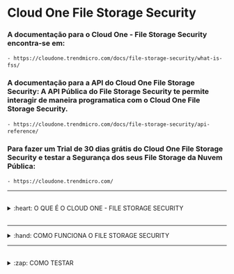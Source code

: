 # Cloud One File Storage Security

### A documentação para o Cloud One - File Storage Security encontra-se em: 

    - https://cloudone.trendmicro.com/docs/file-storage-security/what-is-fss/


### A documentação para a API do Cloud One File Storage Security: A API Pública do File Storage Security te permite interagir de maneira programatica com o Cloud One File Storage Security. 

    - https://cloudone.trendmicro.com/docs/file-storage-security/api-reference/


### Para fazer um Trial de 30 dias grátis do Cloud One File Storage Security e testar a Segurança dos seus File Storage da Nuvem Pública:

    - https://cloudone.trendmicro.com/


<hr />
<br />

<details>
  <summary>:heart: O QUE É O CLOUD ONE - FILE STORAGE SECURITY </summary>

<br />

<b>O QUE É O CLOUD ONE - FILE STORAGE SECURITY:</b>

O Trend Micro Cloud One – File Storage Security provêm anti-malware scanning em recursos no Amazon Simple Storage Service (Amazon S3) e outros Cloud Storage.

<ul>

<li> Proteja dados de armazenamento em nuvem </li>
<li> Aproveite as vantagens da verificação automatizada de malware </li>
<li> Reputação de arquivo: Bloqueie arquivos maliciosos conhecidos com assinaturas antimalware </li>
<li> Proteção de variantes: Procure variantes ofuscadas ou polimórficas de malware através de fragmentos de malware e algoritmos de detecção vistos anteriormente </li>
<li> Ampla flexibilidade: Suporte de varredura confiável para arquivos pequenos a grandes e suporte para qualquer tipo de arquivo </li>
<li> Automatiza a verificação de arquivos para ser acionada sempre que novos arquivos são carregados </li>
<li> Rapidamente comece a utilizar ao implantar a solução utilizando templates prontos </li>
<li> Permite a integração do workflow através de funções serverless </li>

</ul>

<b> Aproveite o suporte para os principais players: </b>

    - Amazon S3®, Microsoft Azure Blob* e Google Cloud Storage™*


<b> Os seguintes serviços são suportados: </b>

<i> <strong> Amazon S3 </strong> </i>

<b> Os seguintes serviços serão suportados em breve: </b>

<i> <strong> Azure Blob </i> </strong>

<i> <strong> Google Cloud Storage </i> </strong>


</details>

<br />
<hr />

<details>
  <summary>:hand: COMO FUNCIONA O FILE STORAGE SECURITY </summary>

<br />

<b>COMO FUNCIONA O FILE STORAGE SECURITY? </b>

<b> Quando um usuário ou programa carrega um arquivo para um determinado S3 bucket, o File Storage Security executa um scan. O Scan só é executado no arquivo adicionado, não nos recursos existentes no bucket. </b> Quando o Scan é completo, seus plugins customizados ou <a href="https://cloudone.trendmicro.com/docs/file-storage-security/post-scan-action-create/"> Lambdas </a> pegam os <a href="https://cloudone.trendmicro.com/docs/file-storage-security/scan-tag-overview/"> resultados </a> da verificação e podem conectar-se com o seu fluxo downstream para processamento posterior.

<b> O File Storage Security pode detectar vários tipos de Malware incluindo vírus, trojans, spyware e mais. </b> 

<img src="img/ComooFSSfunciona.png" alt="Como o FSS funciona"> </img>

<b> Quanto tempo os scans levam? </b> 

<b> O tempo de Scan depende do tamanho e tipo de um arquivo, e pode variar de cerca de 3 a 25 segundos. </b> Para mais detalhes, veja <a href="https://cloudone.trendmicro.com/docs/file-storage-security/performance-scaling/#Metric"> Performance metrics (scan times). </a>


<b> Como a solução escala? </b> 

<b> Porque o File Storage Security scanner é um Lambda function, pode lidar com vários scans simultaneamente, e aumentará (ou diminuirá) automaticamente em resposta a aumentos (ou diminuições) na carga. </b> Para detalhes, veja <a href="https://cloudone.trendmicro.com/docs/file-storage-security/performance-scaling/"> Performance and scaling. </a>


<b> Quais regiões são suportadas? </b> 

O File Storage Security pode residir em qualquer região da Amazon Web Services (AWS), exceto:

<ul>

<li> China (Beijing) </li>
<li> China (Ningxia) </li>
<li> AWS GovCloud (US) </li>
<li> Asia Pacific (Hong Kong) </li>
<li> Asia Pacific (Osaka-Local) </li>

</ul>

<b> Conteúdo da Stack: </b>

<i> <strong> File Storage Security é implantado usando Templates do AWS CloudFormation. Você pode revisar esses Templates para ver quais recursos compõem cada Stack. </i> </strong>

<b> Esses Templates estão disponíveis para revisão no Github: </b>

    - https://github.com/trendmicro/cloudone-filestorage-cloudformation-templates


<b> Conexão com a Internet em um fluxo de Scan: </b> 

<i> <strong> Quando o scanner comunica, envolve dois tipos de comunicação para a internet via HTTPS port 443: </i> </strong>

    - Conexão para a Trend Micro Global Smart Protection Server (c1fss1.icrc.trendmicro.com);

    - Conexão para vários serviços da AWS, como S3, SQS e SNS;


<i> <strong> O Scanner pode acessar a Smart Protection Server durante um scan, e acessar os serviços da AWS durante um scan (S3 e SQS) e depois de um scan (SNS). Para os detalhes do fluxo, refira a <a href="https://cloudone.trendmicro.com/docs/file-storage-security/arch-overview/"> Arquitetura. </a> </i> </strong>

<img src="img/ArquiteturaFSS.png" alt="Arquitetura FSS"> </img>

    - Para saber mais:

        - https://cloudone.trendmicro.com/docs/file-storage-security/arch-overview/


<b> Monitore os Resultados das Scans: </b>

<i> <strong> Os Resultados dos Scans do File Storage Security podem ser encontrados no <a href="https://docs.aws.amazon.com/AmazonCloudWatch/latest/logs/WhatIsCloudWatchLogs.html"> AWS CloudWatch Logs. </a> </i> </strong>

    - Para saber mais:
        - https://cloudone.trendmicro.com/docs/file-storage-security/scan-tag-overview/

</details>

<hr />
<br />

<details>
  <summary>:zap: COMO TESTAR </summary>

<br />

<b> COMO TESTAR: </b>

    1. Escaneie um Arquivo;
    2. (Opcional) Escaneie um Arquivo já existente no 'S3 bucket to scan';
    3. Veja os Resultados do Scan no CloudWatch;
    4. (Opcional)Seja notificado dos resultados do Scan por meio do SNS;
    5. (Opcional) Monitore por Arquivos Maliciosos usando o CloudWatch;
    6. (Opcional) Adicione Post-Scan Actions:
    

<b> Escaneie um Arquivo </b> 

To scan a file, upload it to the S3 bucket to scan:

In AWS, go to Services > S3 and find your S3 bucket to scan.

On the Overview tab, click Upload to add your file to the bucket.

File Storage Security detects that a file has been added to the S3 bucket and scans the file. For details on the scanning process, see this Architecture diagram.

File Storage Security adds AWS tags to the files it scans. The tags contain a short description of the scan results, and start with the prefix fss-*.

<img src="img/TagsdoFSSnoarquivo.png" alt="Tags do FSS no arquivo">

<b> Escaneie um Arquivo já existente no 'S3 bucket to scan' </b> 

If you have existing files in your <a href="https://cloudone.trendmicro.com/docs/file-storage-security/arch-overview/#S3BucketToScan"> S3 bucket to scan </a>, those files will not be scanned. To scan them, you'll have to copy them back into the same bucket by clicking Actions > Copy in S3. The copy will trigger a scan on each file.

<b> Veja os Resultados do Scan no CloudWatch </b> 

File Storage Security logs its scan results in <a href="https://docs.aws.amazon.com/AmazonCloudWatch/latest/logs/WhatIsCloudWatchLogs.html"> AWS CloudWatch Logs. </a> These logs contain a bit more information than what's available in the fss-* tags.

    - Para saber mais:
        - https://cloudone.trendmicro.com/docs/file-storage-security/scan-tag-overview/#ViewScanResultAWSCloudWatchLog

<b> Seja notificado dos resultados do Scan por meio do SNS </b>  

You can configure the <a href="https://docs.aws.amazon.com/sns/latest/dg/welcome.html"> AWS Simple Notification Service (SNS) </a> to notify you when a scan occurs.

    - Para saber mais:
        - https://cloudone.trendmicro.com/docs/file-storage-security/scan-tag-overview/#BeNotifiedScanResultAWSSNS


<b> Monitore por Arquivos Maliciosos usando o CloudWatch </b> 

You can monitor your system for malicious files using <a href="https://docs.aws.amazon.com/AmazonCloudWatch/latest/logs/AnalyzingLogData.html"> AWS CloudWatch Logs Insights. </a>

An example of a script that searches for logs generated by the <a href="https://cloudone.trendmicro.com/docs/file-storage-security/arch-overview/#ScannerLambda"> ScannerLambda </a> function when it finds malicious files:

    - Para saber mais:
        - https://cloudone.trendmicro.com/docs/file-storage-security/scan-tag-overview/#Monitor


<b> Adicione Post-Scan Actions: </b>

Depois que o File Storage Security completa um Scan, o Resultado desse Scan são tagueados ao arquivo e publicado no SNS ScanResultTopic.

<i> <strong> Se você quer fazer mais com os resultados, você terá que criar ou adicionar uma ação a ocorrer após o scan. Nós provemos código exemplo para que você pode enviar arquivos limpos para um S3 bucket (promote) e enviar arquivos maliciosos para outro S3 bucket (quarantine). Para mais detalhes, veja <a href="https://cloudone.trendmicro.com/docs/file-storage-security/post-scan-action-code/"> Post-scan action sample code. </a> <i> <strong> 

</details>